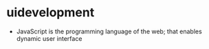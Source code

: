 # uidevelopment
+   JavaScript is the programming language of the web; that enables dynamic user interface 
